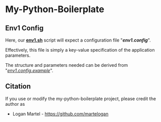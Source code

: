 # My-Python-Boilerplate

## Env1 Config

Here, our **[env1.sh](https://github.com/martelogan/my-python-boilerplate/blob/master/app/bash/env1.sh)** script will expect a configuration file "**_env1.config_**".

Effectively, this file is simply a key-value specification of the application parameters.

The structure and parameters needed can be derived from "_[env1.config.example](env1.config.example)_". 
 
## Citation

If you use or modify the my-python-boilerplate project, please credit the author as

* Logan Martel - https://github.com/martelogan
